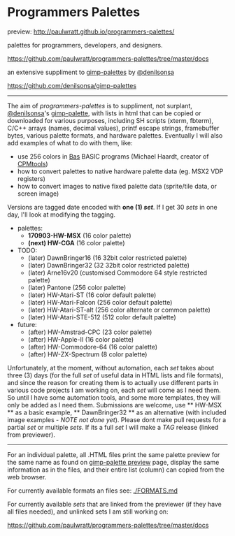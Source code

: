 # Programmers Palettes

preview:
http://paulwratt.github.io/programmers-palettes/

palettes for programmers, developers, and designers.

https://github.com/paulwratt/programmers-palettes/tree/master/docs

an extensive suppliment to [gimp-palettes][gimp-preview] by [@denilsonsa][denilsonsa]

<https://github.com/denilsonsa/gimp-palettes>

----

The aim of _programmers-palettes_ is to suppliment, not surplant, [@denilsonsa][denilsonsa]'s [gimp-palette][gimp-preview], with lists in html that can be copied or downloaded for various purposes, including SH scripts (xterm, fbterm), C/C++ arrays (names, decimal values), printf escape strings, framebuffer bytes, various palette formats, and hardware palettes. Eventually I will also add examples of what to do with them, like:

* use 256 colors in [Bas][] BASIC programs (Michael Haardt, creator of [CPMtools][])
* how to convert palettes to native hardware palette data (eg. MSX2 VDP registers)
* how to convert images to native fixed palette data (sprite/tile data, or screen image)

Versions are tagged date encoded with **one (1) _set_**. If I get 30 _sets_ in one day, I'll look at modifying the tagging.

* palettes:
    * **170903-HW-MSX** (16 color palette)
    * **(next) HW-CGA** (16 color palette)
* TODO:
    * (later) DawnBringer16 (16 32bit color restricted palette)
    * (later) DawnBringer32 (32 32bit color restricted palette)
    * (later) Arne16v20 (customised Commodore 64 style restricted palette)
    * (later) Pantone (256 color palette)
    * (later) HW-Atari-ST (16 color default palette)
    * (later) HW-Atari-Falcon (256 color default palette)
    * (later) HW-Atari-ST-alt (256 color alternate or common palette)
    * (later) HW-Atari-STE-512 (512 color default palette)
* future:
    * (after) HW-Amstrad-CPC (23 color palette)
    * (after) HW-Apple-II (16 color palette)
    * (after) HW-Commodore-64 (16 color palette)
    * (after) HW-ZX-Spectrum (8 color palette)

Unfortunately, at the moment, without automation, each _set_ takes about three (3) days (for the full _set_ of useful data in HTML lists and file formats), and since the reason for creating them is to actually use different parts in various code projects I am working on, each _set_ will come as I need them. So until I have some automation tools, and some more templates, they will only be added as I need them. Submissions are welcome, use ** HW-MSX ** as a basic example, ** DawnBringer32 ** as an alternative (with included image examples - _NOTE not done yet_). Please dont make pull requests for a partial _set_ or multiple _sets_. If its a full _set_ I will make a _TAG_ release (linked from previewer).

----

For an individual palette, all .HTML files print the same palette preview for the same name as found on [gimp-palette preview][gimp-preview] page, display the same information as in the files, and their entire list (column) can copied from the web browser.

For currently available formats an files see: [./FORMATS.md][formats]

For currently available _sets_ that are linked from the previewer (if they have all files needed), and unlinked sets I am still working on:

<https://github.com/paulwratt/programmers-palettes/tree/master/docs> 

[denilsonsa]: https://github.com/denilsonsa
[gimp-preview]: http://denilsonsa.github.io/gimp-palettes/index.html
[bas]: http://www.moria.de/~michael/bas/
[cpmtools]: http://www.moria.de/~michael/cpmtools/
[formats]: https://github.com/paulwratt/programmers-palettes/blob/master/FORMATS.md